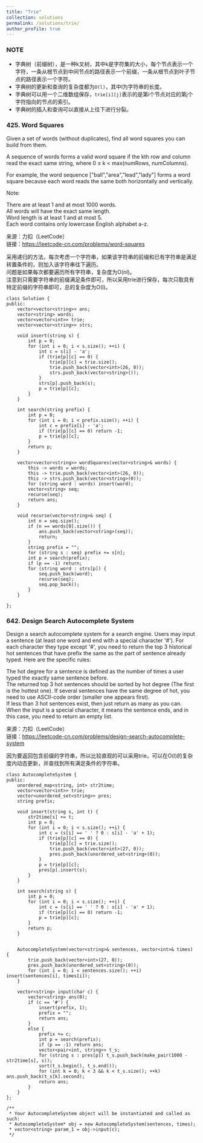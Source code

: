 ```yaml
---
title: "Trie"
collection: solutions
permalink: /solutions/trie/
author_profile: true
---
```


### NOTE

* 字典树（前缀树），是一种k叉树，其中k是字符集的大小，每个节点表示一个字符，一条从根节点到中间节点的路径表示一个前缀，一条从根节点到叶子节点的路径表示一个字符。
* 字典树的更新和查询的复杂度都为`O(l)`，其中l为字符串的长度。
* 字典树可以用一个二维数组保存，`trie[i][j]`表示的是第i个节点对应的第j个字符指向的节点的索引。
* 字典树的插入和查询可以直接从上往下进行分裂。

### 425. Word Squares

Given a set of words (without duplicates), find all word squares you can build from them.

A sequence of words forms a valid word square if the kth row and column read the exact same string, where 0 ≤ k < max(numRows, numColumns).

For example, the word sequence ["ball","area","lead","lady"] forms a word square because each word reads the same both horizontally and vertically.

Note:

There are at least 1 and at most 1000 words.  
All words will have the exact same length.  
Word length is at least 1 and at most 5.  
Each word contains only lowercase English alphabet a-z.  

来源：力扣（LeetCode）  
链接：https://leetcode-cn.com/problems/word-squares

采用递归的方法，每次考虑一个字符串，如果该字符串的前缀和已有字符串是满足转置条件的，则加入该字符串往下遍历。  
问题是如果每次都要遍历所有字符串，复杂度为O(nl)。  
注意到只需要字符串的前缀满足条件即可，所以采用trie进行保存，每次只取具有特定前缀的字符串即可，总的复杂度为O(l)。

```
class Solution {
public:
    vector<vector<string>> ans;
    vector<string> words;
    vector<vector<int>> trie;
    vector<vector<string>> strs;

    void insert(string s) {
        int p = 0;
        for (int i = 0; i < s.size(); ++i) {  
            int c = s[i] - 'a';
            if (trie[p][c] == 0) {
                trie[p][c] = trie.size();
                trie.push_back(vector<int>(26, 0));
                strs.push_back(vector<string>());
            }
            strs[p].push_back(s);
            p = trie[p][c];
        }
    } 

    int search(string prefix) {
        int p = 0;
        for (int i = 0; i < prefix.size(); ++i) {
            int c = prefix[i] - 'a';
            if (trie[p][c] == 0) return -1;
            p = trie[p][c];
        }
        return p;
    }

    vector<vector<string>> wordSquares(vector<string>& words) {
        this -> words = words;
        this -> trie.push_back(vector<int>(26, 0));
        this -> strs.push_back(vector<string>(0));
        for (string word : words) insert(word);
        vector<string> seq;
        recurse(seq);
        return ans;
    }

    void recurse(vector<string>& seq) {
        int n = seq.size();
        if (n == words[0].size()) {
            ans.push_back(vector<string>(seq));
            return;
        }
        string prefix = "";
        for (string s : seq) prefix += s[n]; 
        int p = search(prefix);
        if (p == -1) return;
        for (string word : strs[p]) {
            seq.push_back(word);
            recurse(seq);
            seq.pop_back();
        }
    }

};
```


### 642. Design Search Autocomplete System

Design a search autocomplete system for a search engine. Users may input a sentence (at least one word and end with a special character '#'). For each character they type except '#', you need to return the top 3 historical hot sentences that have prefix the same as the part of sentence already typed. Here are the specific rules:

The hot degree for a sentence is defined as the number of times a user typed the exactly same sentence before.  
The returned top 3 hot sentences should be sorted by hot degree (The first is the hottest one). If several sentences have the same degree of hot, you need to use ASCII-code order (smaller one appears first).  
If less than 3 hot sentences exist, then just return as many as you can.  
When the input is a special character, it means the sentence ends, and in this case, you need to return an empty list.

来源：力扣（LeetCode）  
链接：https://leetcode-cn.com/problems/design-search-autocomplete-system

因为要返回包含前缀的字符串，所以比较直观的可以采用trie，可以在O(l)的复杂度内动态更新，并查找到所有满足条件的字符串。

```
class AutocompleteSystem {
public:
    unordered_map<string, int> str2time;
    vector<vector<int>> trie;
    vector<unordered_set<string>> pres;
    string prefix;

    void insert(string s, int t) {
        str2time[s] += t;
        int p = 0;
        for (int i = 0; i < s.size(); ++i) {
            int c = (s[i] == ' ' ? 0 : s[i] - 'a' + 1);
            if (trie[p][c] == 0) {
                trie[p][c] = trie.size();
                trie.push_back(vector<int>(27, 0));
                pres.push_back(unordered_set<string>(0));
            }
            p = trie[p][c];
            pres[p].insert(s);
        }
    }

    int search(string s) {
        int p = 0;
        for (int i = 0; i < s.size(); ++i) {
            int c = (s[i] == ' ' ? 0 : s[i] - 'a' + 1);
            if (trie[p][c] == 0) return -1;
            p = trie[p][c];
        }
        return p;
    }


    AutocompleteSystem(vector<string>& sentences, vector<int>& times) {
        trie.push_back(vector<int>(27, 0));
        pres.push_back(unordered_set<string>(0));
        for (int i = 0; i < sentences.size(); ++i) insert(sentences[i], times[i]);
    }
    
    vector<string> input(char c) {
        vector<string> ans(0);
        if (c == '#') {
            insert(prefix, 1);
            prefix = "";
            return ans;
        }
        else {
            prefix += c;
            int p = search(prefix);
            if (p == -1) return ans;
            vector<pair<int, string>> t_s;
            for (string s : pres[p]) t_s.push_back(make_pair(1000 - str2time[s], s));
            sort(t_s.begin(), t_s.end());
            for (int k = 0; k < 3 && k < t_s.size(); ++k) ans.push_back(t_s[k].second);
            return ans;
        }
    }
};

/**
 * Your AutocompleteSystem object will be instantiated and called as such:
 * AutocompleteSystem* obj = new AutocompleteSystem(sentences, times);
 * vector<string> param_1 = obj->input(c);
 */
 ```